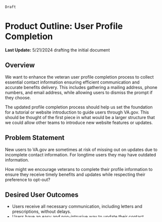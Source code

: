 `Draft`
# Product Outline: User Profile Completion

**Last Update:** 5/21/2024 drafting the initial document 

## Overview

We want to enhance the veteran user profile completion process to collect essential contact information ensuring efficient communication and accurate benefits delivery. This includes gathering a mailing address, phone numbers, and email address, while allowing users to dismiss the prompt if they choose. 

The updated profile completion process should help us set the foundation for a tutorial or website introduction to guide users through VA.gov. This should be thought of the first piece in what would be a larger structure that we could allow other teams to introduce new website features or updates.  

## Problem Statement
New users to VA.gov are sometimes at risk of missing out on updates due to incomplete contact information. For longtime users they may have outdated information. 

How might we encourage veterans to complete their profile information to ensure they receive timely benefits and updates while respecting their preference to opt-out? 


## Desired User Outcomes
- Users receive all necessary communication, including letters and prescriptions, without delays.
- Users have an easy and non-intrusive way to update their contact information.
- Users can opt-out of the profile completion prompt if they choose.
## Undesired User Outcomes
- Privacy Concerns: Users may feel pressured to provide information they prefer to keep private.
- Dismissal Overuse: Users may frequently dismiss prompts, leading to incomplete profiles.
## Desired Business Outcomes
- Operational Efficiency: Streamlined communication processes with accurate contact details.
- Increased Engagement: More veterans interact with the VA portal, leading to better service delivery.
- Data Accuracy: Up-to-date information enhances the overall quality of the VA's database.
## Undesired Business Outcomes
- User Frustration: If the feature is perceived as intrusive, it may negatively impact user satisfaction.

## Measuring Success

## Key Performance Indicators (KPIs)
| | Category	|Description|
|---|---|---|
|KPI|	Ease of use| User profile completion rate|	Task completion rate post-update|	
|KPI| Ease of use|	Dismissal rate of prompts	|Time taken to complete profile |
|KPI|Service completion|% of updated contact details |
|KPI|Service completion|Time taken to complete profile|
|KPI|Trust/Satisfaction |User feedback ratings/satisfaction score	|
|KPI|Trust/Satisfaction |	User Retention/falloff rate|

### Baseline Target KPI Values
Profile completion rate: 
Task completion rate post-update:


## Objectives and Key Results (OKRs)

### Objective: 
Increase user profile completeness.
#### Key result 1: 
Achieve a 70% profile completion rate within six months.
#### Key result 2: 
Reduce communication issues by 25% within the first year.

## Solution Approach
### Assumptions
Risky Assumption: Users will be willing to provide their contact information.
Validation Plan: Monitor user engagement and feedback to assess willingness and address privacy concerns.


**Initial Build:** Develop profile prompts for mailing address, mobile phone number, and email address with an option to dismiss.
**Justification:** Ensures critical contact information is gathered without forcing user compliance, respecting user autonomy.
**Exclusions:** Advanced features like direct deposit prompts will be postponed to post-MVP to focus on initial profile completion.
**Evolution:** Post-MVP will include prompts for direct deposit setup and annual data refresh reminders based on user feedback and engagement metrics.

## Launch Strategy
Phased launch with initial round of UAT testing. 
C&S Page???: Provide FAQs to help users understand the benefits of completing their profile.

### Launch Dates
Target Launch Date: TBD
Actual Launch Date: TBD
Impact Evaluation Date: TBD

## Key Decisions
Profile completion prompts will include an option to dismiss.
Focus on critical contact information first; additional features will follow post-MVP.


## Screenshots
### Before
No profile completion flow

### After
Profile completion prompts for mailing address, mobile phone number, and email address, with a dismiss option.

## Future enhancements to consider 
- incorporate Direct Deposit
- For an expansion of this we would want to build a framework that requests refreshed contact information on a predetermined cadence (every year?) 

## Communications
